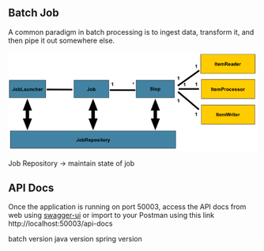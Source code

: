 ## Batch Job
A common paradigm in batch processing is to ingest data, transform it, and then pipe it out somewhere else.

![Spring Batch](./img/BatchStereotypes.png)

Job Repository -> maintain state of job

## API Docs
Once the application is running on port 50003, access the API docs from web using [swagger-ui](http://localhost:50004/swagger-ui) or import to your Postman using this link http://localhost:50003/api-docs

batch version
java version
spring version